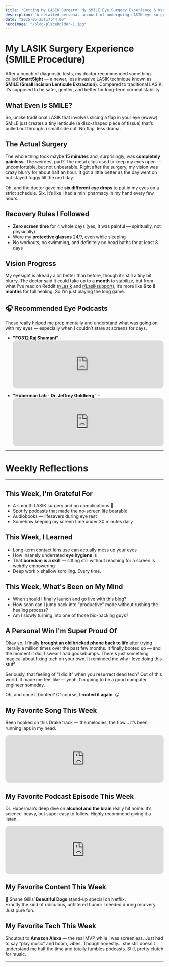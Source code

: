 ```yaml
---
title: "Getting My LASIK Surgery: My SMILE Eye Surgery Experience & Weekly Reflections"
description: "A detailed personal account of undergoing LASIK eye surgery using the SMILE method—along with key learnings, recovery tips, and weekly favorites."
date: "2025-05-25T17:44:00"
heroImage: "/blog-placeholder-1.jpg"
---
```


# My LASIK Surgery Experience (SMILE Procedure)

After a bunch of diagnostic tests, my doctor recommended something called **SmartSight** — a newer, less invasive LASIK technique known as **SMILE (Small Incision Lenticule Extraction)**. Compared to traditional LASIK, it’s supposed to be safer, gentler, and better for long-term corneal stability.

## What Even *Is* SMILE?

So, unlike traditional LASIK that involves slicing a flap in your eye (ewww), SMILE just creates a tiny lenticule (a disc-shaped piece of tissue) that’s pulled out through a small side cut. No flap, less drama.

## The Actual Surgery

The whole thing took maybe **15 minutes** and, surprisingly, was **completely painless**. The weirdest part? The metal clips used to keep my eyes open — uncomfortable, but not unbearable. Right after the surgery, my vision was crazy blurry for about half an hour. It got a little better as the day went on but stayed foggy till the next day.

Oh, and the doctor gave me **six different eye drops** to put in my eyes on a strict schedule. Six. It’s like I had a mini pharmacy in my hand every few hours.

## Recovery Rules I Followed

- **Zero screen time** for 4 whole days (yes, it was painful — spiritually, not physically)  
- Wore my **protective glasses** 24/7, even while sleeping  
- No workouts, no swimming, and definitely no head baths for at least 8 days  

## Vision Progress

My eyesight is already a lot better than before, though it’s still a tiny bit blurry. The doctor said it could take up to a **month** to stabilize, but from what I’ve read on Reddit ([r/Lasik](https://www.reddit.com/r/lasik/) and [r/Lasiksupport](https://www.reddit.com/r/Lasiksupport/)), it’s more like **6 to 8 months** for full healing. So I’m just playing the long game.

## 🎧 Recommended Eye Podcasts  

These really helped me prep mentally and understand what was going on with my eyes — especially when I couldn’t stare at screens for days.  

- **"FO312 Raj Shamani"** - <iframe style="border-radius:12px" src="https://open.spotify.com/embed/episode/5RWn0MINUmQtVpsrrXjvny/video?utm_source=generator&theme=0" width="100%" height="152" frameBorder="0" allowfullscreen="" allow="autoplay; clipboard-write; encrypted-media; fullscreen; picture-in-picture" loading="lazy"></iframe>

- **"Huberman Lab - Dr. Jeffrey Goldberg"** - <iframe style="border-radius:12px" src="https://open.spotify.com/embed/episode/5nauAMWcXtRN4U23cW05oI?utm_source=generator" width="100%" height="152" frameBorder="0" allowfullscreen="" allow="autoplay; clipboard-write; encrypted-media; fullscreen; picture-in-picture" loading="lazy"></iframe> 

---

# Weekly Reflections  
***

## This Week, I'm Grateful For
- A smooth LASIK surgery and no complications 🙏  
- Spotify podcasts that made the no-screen life bearable  
- Audiobooks — lifesavers during eye rest  
- Somehow keeping my screen time under 30 minutes daily  

## This Week, I Learned
- Long-term contact lens use can actually mess up your eyes  
- How insanely underrated **eye hygiene** is  
- That **boredom is a skill** — sitting still without reaching for a screen is weirdly empowering  
- Deep work > shallow scrolling. Every time.  

## This Week, What's Been on My Mind
- When should I finally launch and go live with this blog?  
- How soon can I jump back into “productive” mode without rushing the healing process?  
- Am I slowly turning into one of those bio-hacking guys?

## A Personal Win I'm Super Proud Of  
Okay so, I finally **brought an old bricked phone back to life** after trying literally a million times over the past few months. It finally booted up — and the moment it did, I swear I had goosebumps. There's just something magical about fixing tech on your own. It reminded me why I love doing this stuff.

Seriously, that feeling of “I did it” when you resurrect dead tech? Out of this world. It made me feel like — yeah, I’m going to be a good computer engineer someday.

Oh, and once it booted? Of course, I **rooted it again**. 😛

## My Favorite Song This Week  
Been hooked on this Drake track — the melodies, the flow… it’s been running laps in my head.

<iframe style="border-radius:12px" src="https://open.spotify.com/embed/track/0NUqi0ps17YpLUC3kgsZq0?utm_source=generator" width="100%" height="152" frameBorder="0" allowfullscreen="" allow="autoplay; clipboard-write; encrypted-media; fullscreen; picture-in-picture" loading="lazy"></iframe>

## My Favorite Podcast Episode This Week  
Dr. Huberman’s deep dive on **alcohol and the brain** really hit home. It’s science-heavy, but super easy to follow. Highly recommend giving it a listen.

<iframe style="border-radius:12px" src="https://open.spotify.com/embed/episode/2ebY3WNejLNbK47emgjd1E?utm_source=generator" width="100%" height="152" frameBorder="0" allowfullscreen="" allow="autoplay; clipboard-write; encrypted-media; fullscreen; picture-in-picture" loading="lazy"></iframe>

## My Favorite Content This Week  
🎤 Shane Gillis’ **Beautiful Dogs** stand-up special on Netflix.  
Exactly the kind of ridiculous, unfiltered humor I needed during recovery. Just pure fun.

## My Favorite Tech This Week  
Shoutout to **Amazon Alexa** — the real MVP while I was screenless. Just had to say “play music” and boom, vibes. Though honestly… she still doesn’t understand me half the time and totally fumbles podcasts. Still, pretty clutch for music.

---
